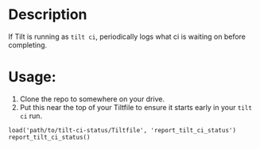 # Description
If Tilt is running as `tilt ci`, periodically logs what ci is waiting on before completing.

# Usage:
1. Clone the repo to somewhere on your drive.
2. Put this near the top of your Tiltfile to ensure it starts early in your `tilt ci` run.
```
load('path/to/tilt-ci-status/Tiltfile', 'report_tilt_ci_status')
report_tilt_ci_status()
```
